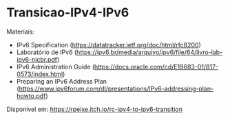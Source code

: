 # Transicao-IPv4-IPv6

Materiais:
- IPv6 Specification (https://datatracker.ietf.org/doc/html/rfc8200)
- Laboratório de IPv6 (https://ipv6.br/media/arquivo/ipv6/file/64/livro-lab-ipv6-nicbr.pdf)
- IPv6 Administration Guide (https://docs.oracle.com/cd/E19683-01/817-0573/index.html)
- Preparing an IPv6 Address Plan (https://www.ipv6forum.com/dl/presentations/IPv6-addressing-plan-howto.pdf)

Disponível em: https://rpeixe.itch.io/rc-ipv4-to-ipv6-transition
